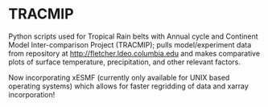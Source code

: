 # TRACMIP
Python scripts used for Tropical Rain belts with Annual cycle and Continent Model Inter-comparison Project (TRACMIP); pulls model/experiment data from repository at http://fletcher.ldeo.columbia.edu and makes comparative plots of surface temperature, precipitation, and other relevant factors.

Now incorporating xESMF (currently only available for UNIX based operating systems) which allows for faster regridding of data and xarray incorporation!
